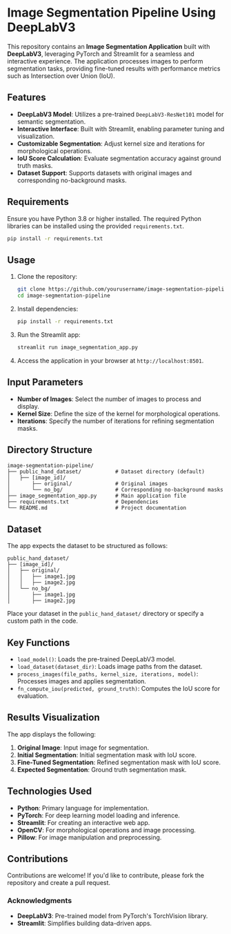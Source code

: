 # Image Segmentation Pipeline Using DeepLabV3

This repository contains an **Image Segmentation Application** built with **DeepLabV3**, leveraging PyTorch and Streamlit for a seamless and interactive experience. The application processes images to perform segmentation tasks, providing fine-tuned results with performance metrics such as Intersection over Union (IoU).

## Features

- **DeepLabV3 Model**: Utilizes a pre-trained `DeepLabV3-ResNet101` model for semantic segmentation.
- **Interactive Interface**: Built with Streamlit, enabling parameter tuning and visualization.
- **Customizable Segmentation**: Adjust kernel size and iterations for morphological operations.
- **IoU Score Calculation**: Evaluate segmentation accuracy against ground truth masks.
- **Dataset Support**: Supports datasets with original images and corresponding no-background masks.

## Requirements

Ensure you have Python 3.8 or higher installed. The required Python libraries can be installed using the provided `requirements.txt`.

```bash
pip install -r requirements.txt
```

## Usage

1. Clone the repository:
   ```bash
   git clone https://github.com/yourusername/image-segmentation-pipeline.git
   cd image-segmentation-pipeline
   ```

2. Install dependencies:
   ```bash
   pip install -r requirements.txt
   ```

3. Run the Streamlit app:
   ```bash
   streamlit run image_segmentation_app.py
   ```

4. Access the application in your browser at `http://localhost:8501`.

## Input Parameters

- **Number of Images**: Select the number of images to process and display.
- **Kernel Size**: Define the size of the kernel for morphological operations.
- **Iterations**: Specify the number of iterations for refining segmentation masks.

## Directory Structure

```
image-segmentation-pipeline/
├── public_hand_dataset/           # Dataset directory (default)
│   ├── [image_id]/
│       ├── original/              # Original images
│       └── no_bg/                 # Corresponding no-background masks
├── image_segmentation_app.py      # Main application file
├── requirements.txt               # Dependencies
└── README.md                      # Project documentation
```

## Dataset

The app expects the dataset to be structured as follows:

```
public_hand_dataset/
├── [image_id]/
│   ├── original/
│   │   ├── image1.jpg
│   │   ├── image2.jpg
│   └── no_bg/
│       ├── image1.jpg
│       ├── image2.jpg
```

Place your dataset in the `public_hand_dataset/` directory or specify a custom path in the code.

## Key Functions

- `load_model()`: Loads the pre-trained DeepLabV3 model.
- `load_dataset(dataset_dir)`: Loads image paths from the dataset.
- `process_images(file_paths, kernel_size, iterations, model)`: Processes images and applies segmentation.
- `fn_compute_iou(predicted, ground_truth)`: Computes the IoU score for evaluation.

## Results Visualization

The app displays the following:

1. **Original Image**: Input image for segmentation.
2. **Initial Segmentation**: Initial segmentation mask with IoU score.
3. **Fine-Tuned Segmentation**: Refined segmentation mask with IoU score.
4. **Expected Segmentation**: Ground truth segmentation mask.

## Technologies Used

- **Python**: Primary language for implementation.
- **PyTorch**: For deep learning model loading and inference.
- **Streamlit**: For creating an interactive web app.
- **OpenCV**: For morphological operations and image processing.
- **Pillow**: For image manipulation and preprocessing.

## Contributions

Contributions are welcome! If you'd like to contribute, please fork the repository and create a pull request.


### Acknowledgments

- **DeepLabV3**: Pre-trained model from PyTorch's TorchVision library.
- **Streamlit**: Simplifies building data-driven apps.

